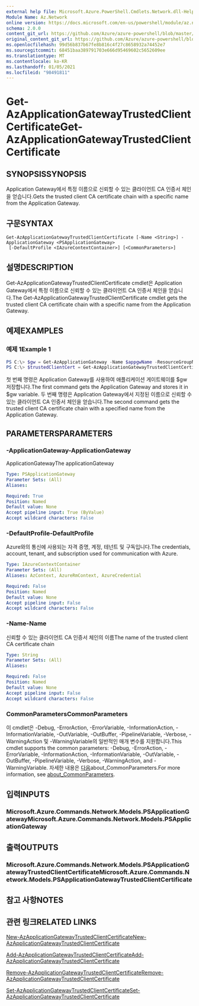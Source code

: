 ```yaml
---
external help file: Microsoft.Azure.PowerShell.Cmdlets.Network.dll-Help.xml
Module Name: Az.Network
online version: https://docs.microsoft.com/en-us/powershell/module/az.network/get-azapplicationgatewaytrustedclientcertificate
schema: 2.0.0
content_git_url: https://github.com/Azure/azure-powershell/blob/master/src/Network/Network/help/Get-AzApplicationGatewayTrustedClientCertificate.md
original_content_git_url: https://github.com/Azure/azure-powershell/blob/master/src/Network/Network/help/Get-AzApplicationGatewayTrustedClientCertificate.md
ms.openlocfilehash: 99d56b837b67fe8b816c4f27c8658932a74452e7
ms.sourcegitcommit: 68451baa389791703e666d95469602c5652609ee
ms.translationtype: MT
ms.contentlocale: ko-KR
ms.lasthandoff: 01/05/2021
ms.locfileid: "98491811"
---
```

# <span data-ttu-id="aff59-101">Get-AzApplicationGatewayTrustedClientCertificate</span><span class="sxs-lookup"><span data-stu-id="aff59-101">Get-AzApplicationGatewayTrustedClientCertificate</span></span>

## <span data-ttu-id="aff59-102">SYNOPSIS</span><span class="sxs-lookup"><span data-stu-id="aff59-102">SYNOPSIS</span></span>
<span data-ttu-id="aff59-103">Application Gateway에서 특정 이름으로 신뢰할 수 있는 클라이언트 CA 인증서 체인을 얻습니다.</span><span class="sxs-lookup"><span data-stu-id="aff59-103">Gets the trusted client CA certificate chain with a specific name from the Application Gateway.</span></span>

## <span data-ttu-id="aff59-104">구문</span><span class="sxs-lookup"><span data-stu-id="aff59-104">SYNTAX</span></span>

```
Get-AzApplicationGatewayTrustedClientCertificate [-Name <String>] -ApplicationGateway <PSApplicationGateway>
 [-DefaultProfile <IAzureContextContainer>] [<CommonParameters>]
```

## <span data-ttu-id="aff59-105">설명</span><span class="sxs-lookup"><span data-stu-id="aff59-105">DESCRIPTION</span></span>
<span data-ttu-id="aff59-106">Get-AzApplicationGatewayTrustedClientCertificate cmdlet은 Application Gateway에서 특정 이름으로 신뢰할 수 있는 클라이언트 CA 인증서 체인을 얻습니다.</span><span class="sxs-lookup"><span data-stu-id="aff59-106">The Get-AzApplicationGatewayTrustedClientCertificate cmdlet gets the trusted client CA certificate chain with a specific name from the Application Gateway.</span></span>

## <span data-ttu-id="aff59-107">예제</span><span class="sxs-lookup"><span data-stu-id="aff59-107">EXAMPLES</span></span>

### <span data-ttu-id="aff59-108">예제 1</span><span class="sxs-lookup"><span data-stu-id="aff59-108">Example 1</span></span>
```powershell
PS C:\> $gw = Get-AzApplicationGateway -Name $appgwName -ResourceGroupName $resgpName
PS C:\> $trustedClientCert = Get-AzApplicationGatewayTrustedClientCertificate -ApplicationGateway $gw -Name $certName
```

<span data-ttu-id="aff59-109">첫 번째 명령은 Application Gateway를 사용하여 애플리케이션 게이트웨이를 $gw 저장합니다.</span><span class="sxs-lookup"><span data-stu-id="aff59-109">The first command gets the Application Gateway and stores it in $gw variable.</span></span> <span data-ttu-id="aff59-110">두 번째 명령은 Application Gateway에서 지정된 이름으로 신뢰할 수 있는 클라이언트 CA 인증서 체인을 얻습니다.</span><span class="sxs-lookup"><span data-stu-id="aff59-110">The second command gets the trusted client CA certificate chain with a specified name from the Application Gateway.</span></span>

## <span data-ttu-id="aff59-111">PARAMETERS</span><span class="sxs-lookup"><span data-stu-id="aff59-111">PARAMETERS</span></span>

### <span data-ttu-id="aff59-112">-ApplicationGateway</span><span class="sxs-lookup"><span data-stu-id="aff59-112">-ApplicationGateway</span></span>
<span data-ttu-id="aff59-113">ApplicationGateway</span><span class="sxs-lookup"><span data-stu-id="aff59-113">The applicationGateway</span></span>

```yaml
Type: PSApplicationGateway
Parameter Sets: (All)
Aliases:

Required: True
Position: Named
Default value: None
Accept pipeline input: True (ByValue)
Accept wildcard characters: False
```

### <span data-ttu-id="aff59-114">-DefaultProfile</span><span class="sxs-lookup"><span data-stu-id="aff59-114">-DefaultProfile</span></span>
<span data-ttu-id="aff59-115">Azure와의 통신에 사용되는 자격 증명, 계정, 테넌트 및 구독입니다.</span><span class="sxs-lookup"><span data-stu-id="aff59-115">The credentials, account, tenant, and subscription used for communication with Azure.</span></span>

```yaml
Type: IAzureContextContainer
Parameter Sets: (All)
Aliases: AzContext, AzureRmContext, AzureCredential

Required: False
Position: Named
Default value: None
Accept pipeline input: False
Accept wildcard characters: False
```

### <span data-ttu-id="aff59-116">-Name</span><span class="sxs-lookup"><span data-stu-id="aff59-116">-Name</span></span>
<span data-ttu-id="aff59-117">신뢰할 수 있는 클라이언트 CA 인증서 체인의 이름</span><span class="sxs-lookup"><span data-stu-id="aff59-117">The name of the trusted client CA certificate chain</span></span>

```yaml
Type: String
Parameter Sets: (All)
Aliases:

Required: False
Position: Named
Default value: None
Accept pipeline input: False
Accept wildcard characters: False
```

### <span data-ttu-id="aff59-118">CommonParameters</span><span class="sxs-lookup"><span data-stu-id="aff59-118">CommonParameters</span></span>
<span data-ttu-id="aff59-119">이 cmdlet은 -Debug, -ErrorAction, -ErrorVariable, -InformationAction, -InformationVariable, -OutVariable, -OutBuffer, -PipelineVariable, -Verbose, -WarningAction 및 -WarningVariable의 일반적인 매개 변수를 지원합니다.</span><span class="sxs-lookup"><span data-stu-id="aff59-119">This cmdlet supports the common parameters: -Debug, -ErrorAction, -ErrorVariable, -InformationAction, -InformationVariable, -OutVariable, -OutBuffer, -PipelineVariable, -Verbose, -WarningAction, and -WarningVariable.</span></span> <span data-ttu-id="aff59-120">자세한 내용은 [다음](http://go.microsoft.com/fwlink/?LinkID=113216)about_CommonParameters.</span><span class="sxs-lookup"><span data-stu-id="aff59-120">For more information, see [about_CommonParameters](http://go.microsoft.com/fwlink/?LinkID=113216).</span></span>

## <span data-ttu-id="aff59-121">입력</span><span class="sxs-lookup"><span data-stu-id="aff59-121">INPUTS</span></span>

### <span data-ttu-id="aff59-122">Microsoft.Azure.Commands.Network.Models.PSApplicationGateway</span><span class="sxs-lookup"><span data-stu-id="aff59-122">Microsoft.Azure.Commands.Network.Models.PSApplicationGateway</span></span>

## <span data-ttu-id="aff59-123">출력</span><span class="sxs-lookup"><span data-stu-id="aff59-123">OUTPUTS</span></span>

### <span data-ttu-id="aff59-124">Microsoft.Azure.Commands.Network.Models.PSApplicationGatewayTrustedClientCertificate</span><span class="sxs-lookup"><span data-stu-id="aff59-124">Microsoft.Azure.Commands.Network.Models.PSApplicationGatewayTrustedClientCertificate</span></span>

## <span data-ttu-id="aff59-125">참고 사항</span><span class="sxs-lookup"><span data-stu-id="aff59-125">NOTES</span></span>

## <span data-ttu-id="aff59-126">관련 링크</span><span class="sxs-lookup"><span data-stu-id="aff59-126">RELATED LINKS</span></span>

[<span data-ttu-id="aff59-127">New-AzApplicationGatewayTrustedClientCertificate</span><span class="sxs-lookup"><span data-stu-id="aff59-127">New-AzApplicationGatewayTrustedClientCertificate</span></span>](./New-AzApplicationGatewayTrustedClientCertificate.md)

[<span data-ttu-id="aff59-128">Add-AzApplicationGatewayTrustedClientCertificate</span><span class="sxs-lookup"><span data-stu-id="aff59-128">Add-AzApplicationGatewayTrustedClientCertificate</span></span>](./Add-AzApplicationGatewayTrustedClientCertificate.md)

[<span data-ttu-id="aff59-129">Remove-AzApplicationGatewayTrustedClientCertificate</span><span class="sxs-lookup"><span data-stu-id="aff59-129">Remove-AzApplicationGatewayTrustedClientCertificate</span></span>](./Remove-AzApplicationGatewayTrustedClientCertificate.md)

[<span data-ttu-id="aff59-130">Set-AzApplicationGatewayTrustedClientCertificate</span><span class="sxs-lookup"><span data-stu-id="aff59-130">Set-AzApplicationGatewayTrustedClientCertificate</span></span>](./Set-AzApplicationGatewayTrustedClientCertificate.md)